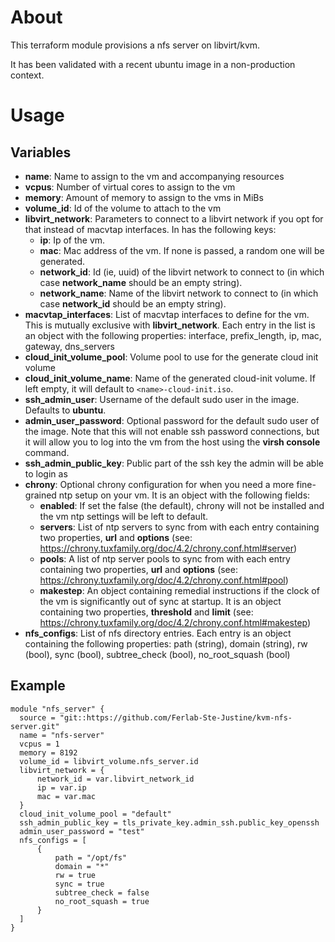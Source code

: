 # About

This terraform module provisions a nfs server on libvirt/kvm.

It has been validated with a recent ubuntu image in a non-production context.

# Usage

## Variables

- **name**: Name to assign to the vm and accompanying resources
- **vcpus**: Number of virtual cores to assign to the vm
- **memory**: Amount of memory to assign to the vms in MiBs
- **volume_id**: Id of the volume to attach to the vm
- **libvirt_network**: Parameters to connect to a libvirt network if you opt for that instead of macvtap interfaces. In has the following keys:
  - **ip**: Ip of the vm.
  - **mac**: Mac address of the vm. If none is passed, a random one will be generated.
  - **network_id**: Id (ie, uuid) of the libvirt network to connect to (in which case **network_name** should be an empty string).
  - **network_name**: Name of the libvirt network to connect to (in which case **network_id** should be an empty string).
- **macvtap_interfaces**: List of macvtap interfaces to define for the vm. This is mutually exclusive with **libvirt_network**. Each entry in the list is an object with the following properties: interface, prefix_length, ip, mac, gateway, dns_servers
- **cloud_init_volume_pool**: Volume pool to use for the generate cloud init volume
- **cloud_init_volume_name**: Name of the generated cloud-init volume. If left empty, it will default to ```<name>-cloud-init.iso```.
- **ssh_admin_user**: Username of the default sudo user in the image. Defaults to **ubuntu**.
- **admin_user_password**: Optional password for the default sudo user of the image. Note that this will not enable ssh password connections, but it will allow you to log into the vm from the host using the **virsh console** command.
- **ssh_admin_public_key**: Public part of the ssh key the admin will be able to login as
- **chrony**: Optional chrony configuration for when you need a more fine-grained ntp setup on your vm. It is an object with the following fields:
  - **enabled**: If set the false (the default), chrony will not be installed and the vm ntp settings will be left to default.
  - **servers**: List of ntp servers to sync from with each entry containing two properties, **url** and **options** (see: https://chrony.tuxfamily.org/doc/4.2/chrony.conf.html#server)
  - **pools**: A list of ntp server pools to sync from with each entry containing two properties, **url** and **options** (see: https://chrony.tuxfamily.org/doc/4.2/chrony.conf.html#pool)
  - **makestep**: An object containing remedial instructions if the clock of the vm is significantly out of sync at startup. It is an object containing two properties, **threshold** and **limit** (see: https://chrony.tuxfamily.org/doc/4.2/chrony.conf.html#makestep)
- **nfs_configs**: List of nfs directory entries. Each entry is an object containing the following properties: path (string), domain (string), rw (bool), sync (bool), subtree_check (bool), no_root_squash (bool)

## Example

```
module "nfs_server" {
  source = "git::https://github.com/Ferlab-Ste-Justine/kvm-nfs-server.git"
  name = "nfs-server"
  vcpus = 1
  memory = 8192
  volume_id = libvirt_volume.nfs_server.id
  libvirt_network = {
      network_id = var.libvirt_network_id
      ip = var.ip
      mac = var.mac
  }
  cloud_init_volume_pool = "default"
  ssh_admin_public_key = tls_private_key.admin_ssh.public_key_openssh
  admin_user_password = "test"
  nfs_configs = [
      {
          path = "/opt/fs"
          domain = "*"
          rw = true
          sync = true
          subtree_check = false
          no_root_squash = true
      }
  ]
}
```